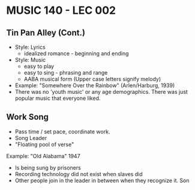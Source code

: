 # MUSIC 140 - LEC 002

## Tin Pan Alley (Cont.)
- Style: Lyrics
  - idealized romance - beginning and ending
- Style: Music
  - easy to play
  - easy to sing - phrasing and range
  - AABA musical form (Upper case letters signify melody)
- Example: "Somewhere Over the Rainbow" (Arlen/Harburg, 1939)
- There was no 'youth music' or any age demographics. There was just popular music that everyone liked.

## Work Song
- Pass time / set pace, coordinate work.
- Song Leader
- "Floating pool of verse"

Example: "Old Alabama" 1947
- Is being sung by prisoners
- Recording technology did not exist when slaves did
- Other people join in the leader in between when they recognize it. Son
<!--stackedit_data:
eyJoaXN0b3J5IjpbLTE1NzQ5OTcyODgsMzQ0NjQ4OTMsLTEzNj
gwNjg0NDcsLTEzNjgwNjg0NDcsLTEyMTU2Mjg0OSwtMzQ2Mjcx
MTExLDM2NjA4MzI5NiwyNzk1NTU1MzQsNTAzNjg5NDY5XX0=
-->